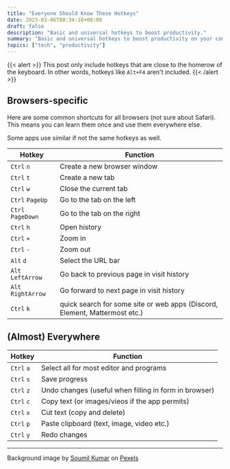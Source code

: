 ```yaml
---
title: "Everyone Should Know These Hotkeys"
date: 2023-03-06T00:34:18+08:00
draft: false
description: "Basic and universal hotkeys to boost productivity."
summary: "Basic and universal hotkeys to boost productivity on your computer."
topics: ["tech", "productivity"]
---
```


{{< alert >}}
This post only include hotkeys that are close to the homerow of the keyboard.
In other words, hotkeys like `Alt+F4` aren't included.
{{< /alert >}}

## Browsers-specific

Here are some common shortcuts for all browsers (not sure
about Safari). This means you can learn them once and use them
everywhere else.

Some apps use similar if not the same hotkeys as well.

Hotkey | Function
---|---
`Ctrl` `n` | Create a new browser window
`Ctrl` `t` | Create a new tab
`Ctrl` `w` | Close the current tab
`Ctrl` `PageUp` | Go to the tab on the left
`Ctrl` `PageDown` | Go to the tab on the right
`Ctrl` `h` | Open history
`Ctrl` `+` |  Zoom in
`Ctrl` `-` |  Zoom out
`Alt` `d` |  Select the URL bar
`Alt` `LeftArrow` |  Go back to previous page in visit history
`Alt` `RightArrow` |  Go forward to next page in visit history
`Ctrl` `k` |  quick search for some site or web apps (Discord, Element, Mattermost etc.)

## (Almost) Everywhere

Hotkey | Function
---|---
`Ctrl` `a`| Select all for most editor and programs
`Ctrl` `s`| Save progress
`Ctrl` `z` |  Undo changes (useful when filling in form in browser)
`Ctrl` `c` |  Copy text (or images/vieos if the app permits)
`Ctrl` `x` |  Cut text (copy and delete)
`Ctrl` `p` |  Paste clipboard (text, image, video etc.)
`Ctrl` `y` |  Redo changes

<hr>
Background image by <a
href="https://www.pexels.com/@soumil-kumar-4325/">Soumil Kumar</a> on <a
href="https://www.pexels.com/photo/photo-of-person-typing-on-computer-keyboard-735911/">Pexels</a>
